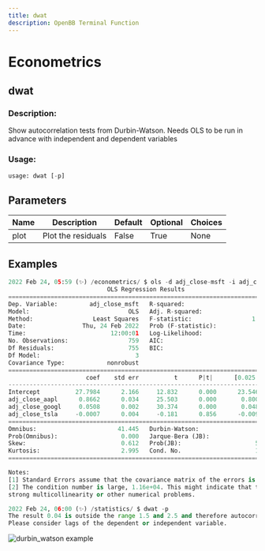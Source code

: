 ```yaml
---
title: dwat
description: OpenBB Terminal Function
---
```


# Econometrics

## dwat

### Description: 

Show autocorrelation tests from Durbin-Watson. Needs OLS to be run in advance with independent and dependent variables

### Usage: 
```python
usage: dwat [-p]
```

## Parameters

| Name | Description | Default | Optional | Choices |
| ---- | ----------- | ------- | -------- | ------- |
| plot | Plot the residuals | False | True | None |


## Examples

```python
2022 Feb 24, 05:59 (✨) /econometrics/ $ ols -d adj_close-msft -i adj_close-aapl -i adj_close-googl -i adj_close-tsla
                            OLS Regression Results                            
==============================================================================
Dep. Variable:         adj_close_msft   R-squared:                       0.977
Model:                            OLS   Adj. R-squared:                  0.977
Method:                 Least Squares   F-statistic:                 1.068e+04
Date:                Thu, 24 Feb 2022   Prob (F-statistic):               0.00
Time:                        12:00:01   Log-Likelihood:                -2830.6
No. Observations:                 759   AIC:                             5669.
Df Residuals:                     755   BIC:                             5688.
Df Model:                           3                                         
Covariance Type:            nonrobust                                         
===================================================================================
                      coef    std err          t      P|t|      [0.025      0.975]
-----------------------------------------------------------------------------------
Intercept          27.7984      2.166     12.832      0.000      23.546      32.051
adj_close_aapl      0.8662      0.034     25.503      0.000       0.800       0.933
adj_close_googl     0.0508      0.002     30.374      0.000       0.048       0.054
adj_close_tsla     -0.0007      0.004     -0.181      0.856      -0.009       0.007
==============================================================================
Omnibus:                       41.445   Durbin-Watson:                   0.044
Prob(Omnibus):                  0.000   Jarque-Bera (JB):               47.398
Skew:                           0.612   Prob(JB):                     5.10e-11
Kurtosis:                       2.995   Cond. No.                     1.16e+04
==============================================================================

Notes:
[1] Standard Errors assume that the covariance matrix of the errors is correctly specified.
[2] The condition number is large, 1.16e+04. This might indicate that there are
strong multicollinearity or other numerical problems.

2022 Feb 24, 06:00 (✨) /statistics/ $ dwat -p
The result 0.04 is outside the range 1.5 and 2.5 and therefore autocorrelation can be problematic.
Please consider lags of the dependent or independent variable.
```

![durbin_watson example](https://user-images.githubusercontent.com/46355364/155514788-caaa65a2-1f5f-41d0-8db2-06e682d5a53e.png)

